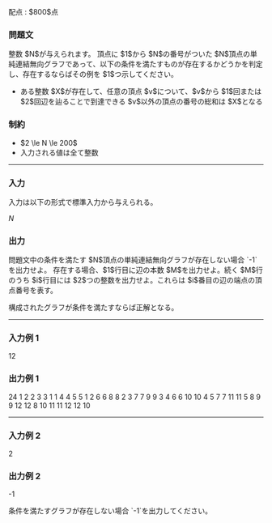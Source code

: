 
<div>

<span>

<span>

<p>
配点 : $800$点
</p>

<div>

<section>

### **問題文**

<p>
整数 $N$が与えられます。
頂点に $1$から $N$の番号がついた $N$頂点の単純連結無向グラフであって、以下の条件を満たすものが存在するかどうかを判定し、存在するならばその例を $1$つ示してください。
</p>

<ul>

<li>
ある整数 $X$が存在して、任意の頂点 $v$について、$v$から $1$回または $2$回辺を辿ることで到達できる $v$以外の頂点の番号の総和は $X$となる
</li>

</ul>

</section>

</div>

<div>

<section>

### **制約**

<ul>

<li>
$2 \le N \le 200$
</li>

<li>
入力される値は全て整数
</li>

</ul>

</section>

</div>

---

<div>

<div>

<section>

### **入力**

<p>
入力は以下の形式で標準入力から与えられる。
</p>

<div>

$N$
</div>

</section>

</div>

<div>

<section>

### **出力**

<p>
問題文中の条件を満たす $N$頂点の単純連結無向グラフが存在しない場合 `-1`を出力せよ。
存在する場合、$1$行目に辺の本数 $M$を出力せよ。続く $M$行のうち $i$行目には $2$つの整数を出力せよ。これらは $i$番目の辺の端点の頂点番号を表す。
</p>

<p>
構成されたグラフが条件を満たすならば正解となる。
</p>

</section>

</div>

</div>

---

<div>

<section>

### **入力例 1**

<div>

12

</div>

</section>

</div>

<div>

<section>

### **出力例 1**

<div>

24
1 2
2 3
3 1
1 4
4 5
5 1
2 6
6 8
8 2
3 7
7 9
9 3
4 6
6 10
10 4
5 7
7 11
11 5
8 9
9 12
12 8
10 11
11 12
12 10

</div>

</section>

</div>

---

<div>

<section>

### **入力例 2**

<div>

2

</div>

</section>

</div>

<div>

<section>

### **出力例 2**

<div>

-1

</div>

<p>
条件を満たすグラフが存在しない場合 `-1`を出力してください。
</p>

</section>

</div>

</span>

</span>

</div>
